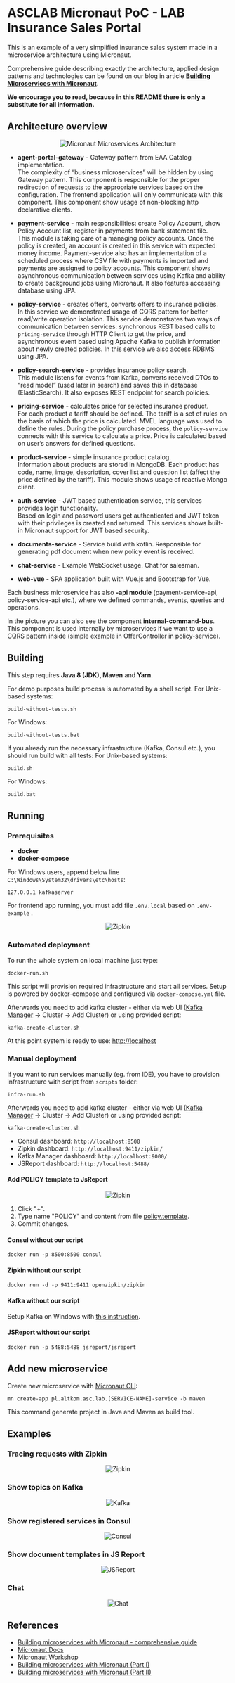 # ASCLAB Micronaut PoC - LAB Insurance Sales Portal

This is an example of a very simplified insurance sales system made in a microservice architecture using Micronaut.

Comprehensive guide describing exactly the architecture, applied design patterns and technologies can be found on our blog in article **[Building Microservices with Micronaut](https://altkomsoftware.pl/en/blog/microservices-micronaut/)**.

**We encourage you to read, because in this README there is only a substitute for all information.**

## Architecture overview

<p align="center">
    <img alt="Micronaut Microservices Architecture" src="https://raw.githubusercontent.com/asc-lab/micronaut-microservices-poc/master/readme-images/micronaut-microservices-architecture.png" />
</p>

* **agent-portal-gateway** - Gateway pattern from EAA Catalog implementation. \
The complexity of “business microservices” will be hidden by using Gateway pattern. This component is responsible for the proper redirection of requests to the appropriate services based on the configuration. The frontend application will only communicate with this component. This component show usage of non-blocking http declarative clients.

* **payment-service** - main responsibilities: create Policy Account, show Policy Account list, register in payments from bank statement file. \
This module is taking care of a managing policy accounts. Once the policy is created, an account is created in this service with expected money income.  Payment-service also has an implementation of a scheduled process where CSV file with payments is imported and payments are assigned to policy accounts. This component shows asynchronous communication between services using Kafka and ability to create background jobs using Micronaut. It also features accessing database using JPA.

* **policy-service** - creates offers, converts offers to insurance policies. \
In this service we demonstrated usage of CQRS pattern for better read/write operation isolation. This service demonstrates two ways of communication between services: synchronous REST based calls to `pricing-service` through HTTP Client to get the price, and asynchronous event based using Apache Kafka to publish information about newly created policies. In this service we also access RDBMS using JPA.

* **policy-search-service** - provides insurance policy search. \
This module listens for events from Kafka, converts received DTOs to “read model” (used later in search) and saves this in database (ElasticSearch). It also exposes REST endpoint for search policies.

* **pricing-service** - calculates price for selected insurance product. \
For each product a tariff should be defined. The tariff is a set of rules on the basis of which the price is calculated. MVEL language was used to define the rules. During the policy purchase process, the `policy-service` connects with this service to calculate a price. Price is calculated based on user’s answers for defined questions.

* **product-service** - simple insurance product catalog. \
Information about products are stored in MongoDB. Each product has code, name, image, description, cover list and question list (affect the price defined by the tariff). This module shows usage of reactive Mongo client.

* **auth-service** - JWT based authentication service, this services provides login functionality. \
Based on login and password users get authenticated and JWT token with their privileges is created and returned. This services shows built-in Micronaut support for JWT based security.

* **documents-service** - Service build with kotlin. Responsible for generating pdf document when new policy event is received.

* **chat-service** - Example WebSocket usage. Chat for salesman.

* **web-vue** - SPA application built with Vue.js and Bootstrap for Vue.

Each business microservice has also **-api module** (payment-service-api, policy-service-api etc.), where we defined commands, events, queries and operations. 

In the picture you can also see the component **internal-command-bus**. This component is used internally by microservices if we want to use a CQRS pattern inside (simple example in OfferController in policy-service).

## Building
This step requires **Java 8 (JDK), Maven** and **Yarn**.

For demo purposes build process is automated by a shell script.
For Unix-based systems:
```
build-without-tests.sh
```
For Windows:
```
build-without-tests.bat
```

If you already run the necessary infrastructure (Kafka, Consul etc.), you should run build with all tests:
For Unix-based systems:
```
build.sh
```
For Windows:
```
build.bat
```


## Running

### Prerequisites
* **docker**
* **docker-compose**

For Windows users, append below line ```C:\Windows\System32\drivers\etc\hosts```:
```
127.0.0.1 kafkaserver
```

For frontend app running, you must add file ```.env.local``` based on ```.env-example``` .
<p align="center">
    <img alt="Zipkin" src="https://raw.githubusercontent.com/asc-lab/micronaut-microservices-poc/master/readme-images/env.png" />
</p>

### Automated deployment

To run the whole system on local machine just type:
```
docker-run.sh
```
This script will provision required infrastructure and start all services.
Setup is powered by docker-compose and configured via `docker-compose.yml` file.

Afterwards you need to add kafka cluster - either via web UI ([Kafka Manager](http://localhost:9000/) -> Cluster -> Add Cluster)
or using provided script:
```
kafka-create-cluster.sh
```

At this point system is ready to use: [http://localhost](http://localhost)

### Manual deployment

If you want to run services manually (eg. from IDE), you have to provision infrastructure with script from ```scripts``` folder:
```
infra-run.sh
```

Afterwards you need to add kafka cluster - either via web UI ([Kafka Manager](http://localhost:9000/) -> Cluster -> Add Cluster)
or using provided script:
```
kafka-create-cluster.sh
```

* Consul dashboard: ```http://localhost:8500```
* Zipkin dashboard: ```http://localhost:9411/zipkin/```
* Kafka Manager dashboard: ```http://localhost:9000/```
* JSReport dashboard: ```http://localhost:5488/```

#### Add POLICY template to JsReport

<p align="center">
    <img alt="Zipkin" src="https://raw.githubusercontent.com/asc-lab/micronaut-microservices-poc/master/readme-images/jsreport-add-template.png" />
</p>

1. Click "+".
2. Type name "POLICY" and content from file [policy.template](https://github.com/asc-lab/micronaut-microservices-poc/blob/master/documents-service/src/main/resources/policy.template).
3. Commit changes.

#### Consul without our script
```
docker run -p 8500:8500 consul
```
#### Zipkin without our script
```
docker run -d -p 9411:9411 openzipkin/zipkin
```
#### Kafka without our script
Setup Kafka on Windows with [this instruction](https://zablo.net/blog/post/setup-apache-kafka-in-docker-on-windows).

#### JSReport without our script
```
docker run -p 5488:5488 jsreport/jsreport
```

## Add new microservice

Create new microservice with [Micronaut CLI](http://guides.micronaut.io/micronaut-cli/guide/index.html):
```
mn create-app pl.altkom.asc.lab.[SERVICE-NAME]-service -b maven
```

This command generate project in Java and Maven as build tool.

## Examples

### Tracing requests with Zipkin
<p align="center">
    <img alt="Zipkin" src="https://raw.githubusercontent.com/asc-lab/micronaut-microservices-poc/master/readme-images/zipkin.png" />
</p>

### Show topics on Kafka
<p align="center">
    <img alt="Kafka" src="https://raw.githubusercontent.com/asc-lab/micronaut-microservices-poc/master/readme-images/kafka.png" />
</p>

### Show registered services in Consul
<p align="center">
    <img alt="Consul" src="https://raw.githubusercontent.com/asc-lab/micronaut-microservices-poc/master/readme-images/consul.png" />
</p>

### Show document templates in JS Report
<p align="center">
    <img alt="JSReport" src="https://raw.githubusercontent.com/asc-lab/micronaut-microservices-poc/master/readme-images/jsreport.png" />
</p>

### Chat
<p align="center">
    <img alt="Chat" src="https://raw.githubusercontent.com/asc-lab/micronaut-microservices-poc/master/readme-images/chat_v2.gif" />
</p>

## References
* [Building microservices with Micronaut - comprehensive guide](https://asc.altkom.pl/en/blog/microservices-micronaut/)
* [Micronaut Docs](https://docs.micronaut.io/latest/guide/index.html)
* [Micronaut Workshop](https://alvarosanchez.github.io/micronaut-workshop/)
* [Building microservices with Micronaut (Part I)](https://mfarache.github.io/mfarache/Building-microservices-Micronoaut/)
* [Building microservices with Micronaut (Part II)](https://mfarache.github.io/mfarache/Traceability-microservices-Micronoaut/)

